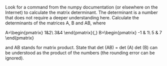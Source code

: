 Look for a command from the numpy documentation (or elsewhere on the Internet) to calculate the matrix determinant. The determinant is a number that does not require a deeper understanding here. Calculate the determinants of the matrices A, B and AB, where

A=\begin{pmatrix} 1&2\\ 3&4 \end{pmatrix}{,} B=\begin{pmatrix} -1 & 1\\ 5 & 7 \end{pmatrix}

and AB stands for matrix product. State that det (AB) = det (A) det (B) can be understood as the product of the numbers (the rounding error can be ignored).